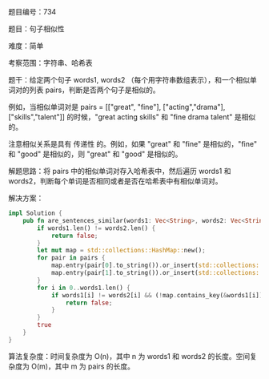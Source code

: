 题目编号：734

题目：句子相似性

难度：简单

考察范围：字符串、哈希表

题干：给定两个句子 words1, words2 （每个用字符串数组表示），和一个相似单词对的列表 pairs，判断是否两个句子是相似的。

例如，当相似单词对是 pairs = [["great", "fine"], ["acting","drama"], ["skills","talent"]] 的时候，"great acting skills" 和 "fine drama talent" 是相似的。

注意相似关系是具有 传递性 的。例如，如果 "great" 和 "fine" 是相似的，"fine" 和 "good" 是相似的，则 "great" 和 "good" 是相似的。

解题思路：将 pairs 中的相似单词对存入哈希表中，然后遍历 words1 和 words2，判断每个单词是否相同或者是否在哈希表中有相似单词对。

解决方案：

```rust
impl Solution {
    pub fn are_sentences_similar(words1: Vec<String>, words2: Vec<String>, pairs: Vec<Vec<String>>) -> bool {
        if words1.len() != words2.len() {
            return false;
        }
        let mut map = std::collections::HashMap::new();
        for pair in pairs {
            map.entry(pair[0].to_string()).or_insert(std::collections::HashSet::new()).insert(pair[1].to_string());
            map.entry(pair[1].to_string()).or_insert(std::collections::HashSet::new()).insert(pair[0].to_string());
        }
        for i in 0..words1.len() {
            if words1[i] != words2[i] && (!map.contains_key(&words1[i]) || !map[&words1[i]].contains(&words2[i])) {
                return false;
            }
        }
        true
    }
}
```

算法复杂度：时间复杂度为 O(n)，其中 n 为 words1 和 words2 的长度。空间复杂度为 O(m)，其中 m 为 pairs 的长度。